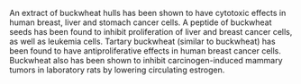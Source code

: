 

An extract of buckwheat hulls has been shown to have cytotoxic effects in human breast, liver and stomach cancer cells. A peptide of buckwheat seeds has been found to inhibit proliferation of liver and breast cancer cells, as well as leukemia cells. Tartary buckwheat (similar to buckwheat) has been found to have antiproliferative effects in human breast cancer cells. Buckwheat also has been shown to inhibit carcinogen-induced mammary tumors in laboratory rats by lowering circulating estrogen.

